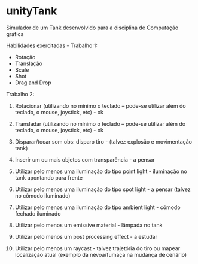 # unityTank

Simulador de um Tank desenvolvido para a disciplina de Computação gráfica

Habilidades exercitadas - Trabalho 1:
- Rotação
- Translação
- Scale
- Shot
- Drag and Drop

Trabalho 2:

1) Rotacionar (utilizando no mínimo o teclado – pode-se utilizar além do teclado, o mouse, joystick, etc) - ok

2) Transladar (utilizando no mínimo o teclado – pode-se utilizar além do teclado, o mouse, joystick, etc) - ok

3) Disparar/tocar som obs: disparo tiro - (talvez explosão e movimentação tank) 

4) Inserir um ou mais objetos com transparência - a pensar


6) Utilizar pelo menos uma iluminação do tipo point light - iluminação no tank apontando para frente

7) Utilizar pelo menos uma iluminação do tipo spot light - a pensar (talvez no cômodo iluminado)

8) Utilizar pelo menos uma iluminação do tipo ambient light - cômodo fechado iluminado


10) Utilizar pelo menos um emissive material - lâmpada no tank

11) Utilizar pelo menos um post processing effect - a estudar

12) Utilizar pelo menos um raycast - talvez trajetória do tiro ou mapear localização atual (exemplo da névoa/fumaça na mudança de cenário)
